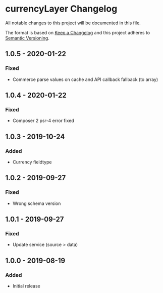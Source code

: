 # currencyLayer Changelog

All notable changes to this project will be documented in this file.

The format is based on [Keep a Changelog](http://keepachangelog.com/) and this project adheres to [Semantic Versioning](http://semver.org/).

## 1.0.5 - 2020-01-22
### Fixed
- Commerce parse values on cache and API callback fallback (to array)

## 1.0.4 - 2020-01-22
### Fixed
- Composer 2 psr-4 error fixed

## 1.0.3 - 2019-10-24
### Added
- Currency fieldtype

## 1.0.2 - 2019-09-27
### Fixed
- Wrong schema version

## 1.0.1 - 2019-09-27
### Fixed
- Update service (source > data)

## 1.0.0 - 2019-08-19
### Added
- Initial release
